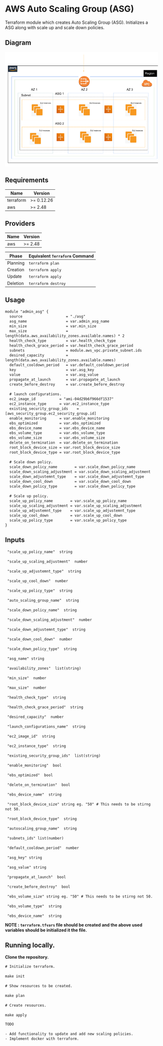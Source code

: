 # AWS Auto Scaling Group (ASG)

Terraform module which creates Auto Scaling Group (ASG).
Initializes a ASG along with scale up and scale down policies.

## Diagram

![Architecture Diagram](assets/asg.png)

## Requirements

| Name      | Version    |
| --------- | ---------- |
| terraform | >= 0.12.26 |
| aws       | >= 2.48    |

## Providers

| Name | Version |
| ---- | ------- |
| aws  | >= 2.48 |

| Phase    | Equivalent `Terraform` Command |
| -------- | ------------------------------ |
| Planning | `terraform plan`               |
| Creation | `terraform apply`              |
| Update   | `terraform apply`              |
| Deletion | `terraform destroy`            |

## Usage

```hcl
module "admin_asg" {
  source                    = "./asg"
  asg_name                  = var.admin_asg_name
  min_size                  = var.min_size
  max_size                  = length(data.aws_availability_zones.available.names) * 2
  health_check_type         = var.health_check_type
  health_check_grace_period = var.health_check_grace_period
  subnets                   = module.aws_vpc.private_subnet.ids
  desired_capacity          = length(data.aws_availability_zones.available.names)
  default_cooldown_period   = var.default_cooldown_period
  key                       = var.asg_key
  value                     = var.asg_value
  propagate_at_launch       = var.propagate_at_launch
  create_before_destroy     = var.create_before_destroy

  # launch configurations.
  ec2_image_id           = "ami-04d29b6f966df1537"
  ec2_instance_type      = var.ec2_instance_type
  existing_security_group_ids    = [aws_security_group.ec2_security_group.id]
  enable_monitoring      = var.enable_monitoring
  ebs_optimized          = var.ebs_optimized
  ebs_device_name        = var.ebs_device_name
  ebs_volume_type        = var.ebs_volume_type
  ebs_volume_size        = var.ebs_volume_size
  delete_on_termination  = var.delete_on_termination
  root_block_device_size = var.root_block_device_size
  root_block_device_type = var.root_block_device_type

  # Scale down policy.
  scale_down_policy_name        = var.scale_down_policy_name
  scale_down_scaling_adjustment = var.scale_down_scaling_adjustment
  scale_down_adjustemnt_type    = var.scale_down_adjustemnt_type
  scale_down_cool_down          = var.scale_down_cool_down
  scale_down_policy_type        = var.scale_down_policy_type

  # Scale up policy.
  scale_up_policy_name        = var.scale_up_policy_name
  scale_up_scaling_adjustment = var.scale_up_scaling_adjustment
  scale_up_adjustemnt_type    = var.scale_up_adjustemnt_type
  scale_up_cool_down          = var.scale_up_cool_down
  scale_up_policy_type        = var.scale_up_policy_type
}
```

## Inputs

```
 "scale_up_policy_name"  string

 "scale_up_scaling_adjustment"  number

 "scale_up_adjustemnt_type"  string

 "scale_up_cool_down"  number

 "scale_up_policy_type"  string

 "auto_scaling_group_name"  string

 "scale_down_policy_name"  string

 "scale_down_scaling_adjustment"  number

 "scale_down_adjustemnt_type"  string

 "scale_down_cool_down"  number

 "scale_down_policy_type"  string

 "asg_name" string

 "availability_zones"  list(string)

 "min_size"  number

 "max_size"  number

 "health_check_type"  string

 "health_check_grace_period"  string

 "desired_capacity"  number

 "launch_configurations_name"  string

 "ec2_image_id"  string

 "ec2_instance_type"  string

 "existing_security_group_ids"  list(string)

 "enable_monitoring"  bool

 "ebs_optimized"  bool

 "delete_on_termination"  bool

 "ebs_device_name"  string

 "root_block_device_size" string eg. "50" # This needs to be stirng not 50.

 "root_block_device_type"  string

 "autoscaling_group_name"  string

 "subnets_ids" list(number)

 "default_cooldown_period"  number

 "asg_key" string

 "asg_value" string

 "propagate_at_launch"  bool

 "create_before_destroy"  bool

 "ebs_volume_size" string eg. "50" # This needs to be stirng not 50.

 "ebs_volume_type"  string

 "ebs_device_name"  string
```

**NOTE : `terraform.tfvars` file should be created and the above used variables should be initialized it the file.**

## Running locally.

**Clone the repository.**

```
# Initialize terraform.

make init

# Show resources to be created.

make plan

# Create resources.

make apply

```

```
TODO

- Add functionality to update and add new scaling policies.
- Implement docker with terraform.
```
